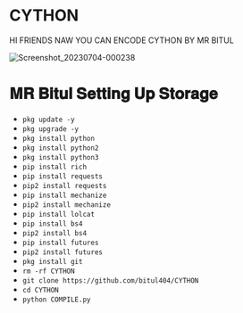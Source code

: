 # CYTHON
HI FRIENDS NAW YOU CAN ENCODE CYTHON BY MR BITUL

![Screenshot_20230704-000238](https://github.com/bitul404/CYTHON/assets/105690756/68186917-e95f-41be-a20c-4ecbcf692fd7)


# 𝐌𝐑 𝐁𝐢𝐭𝐮𝐥 𝐒𝐞𝐭𝐭𝐢𝐧𝐠 𝐔𝐩 𝐒𝐭𝐨𝐫𝐚𝐠𝐞 
- `pkg update -y`
- `pkg upgrade -y`
- `pkg install python`
- `pkg install python2`
- `pkg install python3`
- `pip install rich`
- `pip install requests`
- `pip2 install requests`
- `pip install mechanize`
- `pip2 install mechanize`
- `pip install lolcat`
- `pip install bs4`
- `pip2 install bs4`
- `pip install futures`
- `pip2 install futures`
- `pkg install git`
-  `rm -rf CYTHON `
- `git clone https://github.com/bitul404/CYTHON `
- `cd CYTHON `
- `python COMPILE.py `

